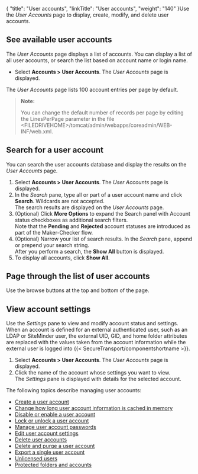 {
    "title": "User accounts",
    "linkTitle": "User accounts",
    "weight": "140"
}Use the *User Accounts* page to display, create, modify, and delete user accounts.

## See available user accounts

The *User Accounts* page displays a list of accounts. You can display a list of all user accounts, or search the list based on account name or login name.

-   Select **Accounts > User Accounts**. The *User Accounts* page is displayed.

The *User Accounts* page lists 100 account entries per page by default.

> **Note:**
>
> You can change the default number of records per page by editing the LinesPerPage parameter in the file &lt;FILEDRIVEHOME>/tomcat/admin/webapps/coreadmin/WEB-INF/web.xml.

## Search for a user account

You can search the user accounts database and display the results on the *User Accounts* page.

1.  Select **Accounts > User Accounts**. The *User Accounts* page is displayed.
2.  In the *Search* pane, type all or part of a user account name and click **Search**. Wildcards are not accepted.  
    The search results are displayed on the *User Accounts* page.
3.  (Optional) Click **More Options** to expand the Search panel with Account status checkboxes as additional search filters.  
    Note that the **Pending** and **Rejected** account statuses are introduced as part of the Maker-Checker flow.  
4.  (Optional) Narrow your list of search results. In the *Search* pane, append or prepend your search string.  
    After you perform a search, the **Show All** button is displayed.
5.  To display all accounts, click **Show All**.

## Page through the list of user accounts

Use the browse buttons at the top and bottom of the page.

## View account settings

Use the *Settings* pane to view and modify account status and settings. When an account is defined for an external authenticated user, such as an LDAP or SiteMinder user, the external UID, GID, and home folder attributes are replaced with the values taken from the account information while the external user is logged into {{< SecureTransport/componentshortname  >}}.

1.  Select **Accounts > User Accounts**. The *User Accounts* page is displayed.
2.  Click the name of the account whose settings you want to view.  
    The *Settings* pane is displayed with details for the selected account.

The following topics describe managing user accounts:

-   <a href="t_st_create_user_account" class="MCXref xref">Create a user account</a>
-   <a href="t_st_change_how_long_user_account_information_is_cached" class="MCXref xref">Change how long user account information is cached in memory</a>
-   <a href="t_st_disable_enable_user_account" class="MCXref xref">Disable or enable a user account</a>
-   <a href="t_st_lock_unlock_user_account" class="MCXref xref">Lock or unlock a user account</a>
-   <a href="t_st_manage_user_account_passwords" class="MCXref xref">Manage user account passwords</a>
-   <a href="t_st_edit_user_account_settings" class="MCXref xref">Edit user account settings</a>
-   <a href="t_st_delete_user_accounts" class="MCXref xref">Delete user accounts</a>
-   <a href="t_st_delete_purge_user_account" class="MCXref xref">Delete and purge a user account</a>
-   <a href="t_st_export_single_user_account" class="MCXref xref">Export a single user account</a>
-   <a href="t_st_unlicensed_users" class="MCXref xref">Unlicensed users</a>
-   <a href="c_st_protected_folders_accounts" class="MCXref xref">Protected folders and accounts</a>
